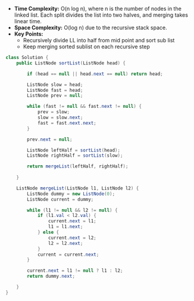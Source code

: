 - **Time Complexity:** O(n log n), where n is the number of nodes in the linked list. Each split divides the list into two halves, and merging takes linear time.
- **Space Complexity:** O(log n) due to the recursive stack space.
- **Key Points:**
    - Recursively divide  LL into half from mid point and sort sub list
    - Keep merging sorted sublist on each recursive step

```java
class Solution {
    public ListNode sortList(ListNode head) {

        if (head == null || head.next == null) return head;

        ListNode slow = head;
        ListNode fast = head;
        ListNode prev = null;

        while (fast != null && fast.next != null) {
            prev = slow;
            slow = slow.next;
            fast = fast.next.next;
        } 

        prev.next = null;

        ListNode leftHalf = sortList(head);
        ListNode rightHalf = sortList(slow);

        return mergeList(leftHalf, rightHalf);
        
    }

    ListNode mergeList(ListNode l1, ListNode l2) {
        ListNode dummy = new ListNode(0);
        ListNode current = dummy;

        while (l1 != null && l2 != null) {
            if (l1.val < l2.val) {
                current.next = l1;
                l1 = l1.next;
            } else {
                current.next = l2;
                l2 = l2.next;
            }
            current = current.next;
        }

        current.next = l1 != null ? l1 : l2;
        return dummy.next;

    }
}
```